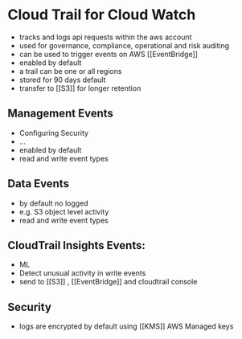 # Cloud Trail for Cloud Watch
- tracks and logs api requests within the aws account
- used for governance, compliance, operational and risk auditing
- can be used to trigger events on AWS [[EventBridge]]
- enabled by default
- a trail can be one or all regions
- stored for 90 days default
- transfer to [[S3]] for longer retention 

## Management Events
- Configuring Security 
- ...
- enabled by default
- read and write event types
## Data Events
- by default no logged
- e.g. S3 object level activity
- read and write event types

## CloudTrail Insights Events:
- ML
- Detect unusual activity in write events
- send to [[S3]] , [[EventBridge]] and cloudtrail console

## Security
- logs are encrypted by default using [[KMS]] AWS Managed keys